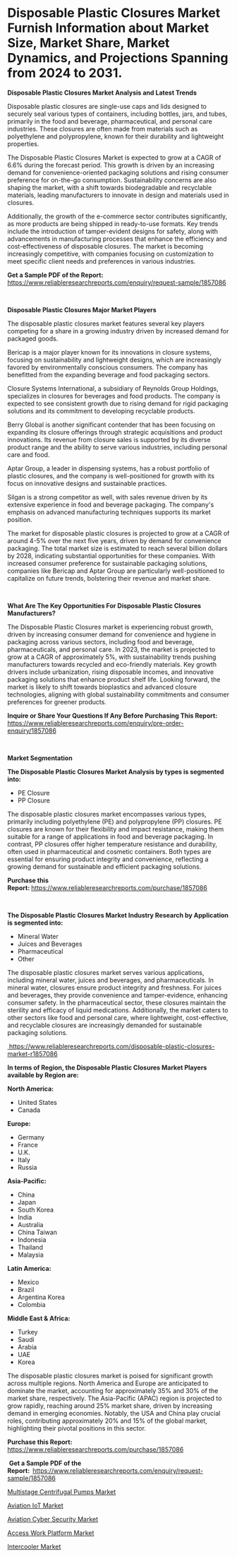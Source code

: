 <p><h1>Disposable Plastic Closures Market Furnish Information about Market Size, Market Share, Market Dynamics, and Projections Spanning from 2024 to 2031.</h1></p><p><strong>Disposable Plastic Closures Market Analysis and Latest Trends</strong></p>
<p><p>Disposable plastic closures are single-use caps and lids designed to securely seal various types of containers, including bottles, jars, and tubes, primarily in the food and beverage, pharmaceutical, and personal care industries. These closures are often made from materials such as polyethylene and polypropylene, known for their durability and lightweight properties.</p><p>The Disposable Plastic Closures Market is expected to grow at a CAGR of 6.6% during the forecast period. This growth is driven by an increasing demand for convenience-oriented packaging solutions and rising consumer preference for on-the-go consumption. Sustainability concerns are also shaping the market, with a shift towards biodegradable and recyclable materials, leading manufacturers to innovate in design and materials used in closures.</p><p>Additionally, the growth of the e-commerce sector contributes significantly, as more products are being shipped in ready-to-use formats. Key trends include the introduction of tamper-evident designs for safety, along with advancements in manufacturing processes that enhance the efficiency and cost-effectiveness of disposable closures. The market is becoming increasingly competitive, with companies focusing on customization to meet specific client needs and preferences in various industries.</p></p>
<p><strong>Get a Sample PDF of the Report:&nbsp;</strong> <a href="https://www.reliableresearchreports.com/enquiry/request-sample/1857086?utm_campaign=1595&utm_medium=2&utm_source=Github&utm_content=ia&utm_term=20102024&utm_id=disposable-plastic-closures">https://www.reliableresearchreports.com/enquiry/request-sample/1857086</a></p>
<p>&nbsp;</p>
<p><strong>Disposable Plastic Closures Major Market Players</strong></p>
<p><p>The disposable plastic closures market features several key players competing for a share in a growing industry driven by increased demand for packaged goods. </p><p>Bericap is a major player known for its innovations in closure systems, focusing on sustainability and lightweight designs, which are increasingly favored by environmentally conscious consumers. The company has benefitted from the expanding beverage and food packaging sectors.</p><p>Closure Systems International, a subsidiary of Reynolds Group Holdings, specializes in closures for beverages and food products. The company is expected to see consistent growth due to rising demand for rigid packaging solutions and its commitment to developing recyclable products.</p><p>Berry Global is another significant contender that has been focusing on expanding its closure offerings through strategic acquisitions and product innovations. Its revenue from closure sales is supported by its diverse product range and the ability to serve various industries, including personal care and food.</p><p>Aptar Group, a leader in dispensing systems, has a robust portfolio of plastic closures, and the company is well-positioned for growth with its focus on innovative designs and sustainable practices. </p><p>Silgan is a strong competitor as well, with sales revenue driven by its extensive experience in food and beverage packaging. The company's emphasis on advanced manufacturing techniques supports its market position.</p><p>The market for disposable plastic closures is projected to grow at a CAGR of around 4-5% over the next five years, driven by demand for convenience packaging. The total market size is estimated to reach several billion dollars by 2028, indicating substantial opportunities for these companies. With increased consumer preference for sustainable packaging solutions, companies like Bericap and Aptar Group are particularly well-positioned to capitalize on future trends, bolstering their revenue and market share.</p></p>
<p>&nbsp;</p>
<p><strong>What Are The Key Opportunities For Disposable Plastic Closures Manufacturers?</strong></p>
<p><p>The Disposable Plastic Closures market is experiencing robust growth, driven by increasing consumer demand for convenience and hygiene in packaging across various sectors, including food and beverage, pharmaceuticals, and personal care. In 2023, the market is projected to grow at a CAGR of approximately 5%, with sustainability trends pushing manufacturers towards recycled and eco-friendly materials. Key growth drivers include urbanization, rising disposable incomes, and innovative packaging solutions that enhance product shelf life. Looking forward, the market is likely to shift towards bioplastics and advanced closure technologies, aligning with global sustainability commitments and consumer preferences for greener products.</p></p>
<p><strong>Inquire or Share Your Questions If Any Before Purchasing This Report:</strong> <a href="https://www.reliableresearchreports.com/enquiry/pre-order-enquiry/1857086?utm_campaign=1595&utm_medium=2&utm_source=Github&utm_content=ia&utm_term=20102024&utm_id=disposable-plastic-closures">https://www.reliableresearchreports.com/enquiry/pre-order-enquiry/1857086</a></p>
<p>&nbsp;</p>
<p><strong>Market Segmentation</strong></p>
<p><strong>The Disposable Plastic Closures Market Analysis by types is segmented into:</strong></p>
<p><ul><li>PE Closure</li><li>PP Closure</li></ul></p>
<p><p>The disposable plastic closures market encompasses various types, primarily including polyethylene (PE) and polypropylene (PP) closures. PE closures are known for their flexibility and impact resistance, making them suitable for a range of applications in food and beverage packaging. In contrast, PP closures offer higher temperature resistance and durability, often used in pharmaceutical and cosmetic containers. Both types are essential for ensuring product integrity and convenience, reflecting a growing demand for sustainable and efficient packaging solutions.</p></p>
<p><strong>Purchase this Report:&nbsp;</strong><a href="https://www.reliableresearchreports.com/purchase/1857086?utm_campaign=1595&utm_medium=2&utm_source=Github&utm_content=ia&utm_term=20102024&utm_id=disposable-plastic-closures">https://www.reliableresearchreports.com/purchase/1857086</a></p>
<p>&nbsp;</p>
<p><strong>The Disposable Plastic Closures Market Industry Research by Application is segmented into:</strong></p>
<p><ul><li>Mineral Water</li><li>Juices and Beverages</li><li>Pharmaceutical</li><li>Other</li></ul></p>
<p><p>The disposable plastic closures market serves various applications, including mineral water, juices and beverages, and pharmaceuticals. In mineral water, closures ensure product integrity and freshness. For juices and beverages, they provide convenience and tamper-evidence, enhancing consumer safety. In the pharmaceutical sector, these closures maintain the sterility and efficacy of liquid medications. Additionally, the market caters to other sectors like food and personal care, where lightweight, cost-effective, and recyclable closures are increasingly demanded for sustainable packaging solutions.</p></p>
<p><a href="https://www.reliableresearchreports.com/disposable-plastic-closures-market-r1857086?utm_campaign=1595&utm_medium=2&utm_source=Github&utm_content=ia&utm_term=20102024&utm_id=disposable-plastic-closures">&nbsp;https://www.reliableresearchreports.com/disposable-plastic-closures-market-r1857086</a></p>
<p><strong>In terms of Region, the Disposable Plastic Closures Market Players available by Region are:</strong></p>
<p>
    <p> <strong> North America: </strong>
        <ul>
            <li>United States</li>
            <li>Canada</li>
        </ul>
        </p> 
    <p> <strong> Europe: </strong>
        <ul>
            <li>Germany</li>
            <li>France</li>
            <li>U.K.</li>
            <li>Italy</li>
            <li>Russia</li>
        </ul>
        </p> 
    <p> <strong> Asia-Pacific: </strong>
        <ul>
            <li>China</li>
            <li>Japan</li>
            <li>South Korea</li>
            <li>India</li>
            <li>Australia</li>
            <li>China Taiwan</li>
            <li>Indonesia</li>
            <li>Thailand</li>
            <li>Malaysia</li>
        </ul>
        </p> 
    <p> <strong> Latin America: </strong>
        <ul>
            <li>Mexico</li>
            <li>Brazil</li>
            <li>Argentina Korea</li>
            <li>Colombia</li>
        </ul>
        </p> 
    <p> <strong> Middle East & Africa: </strong>
        <ul>
            <li>Turkey</li>
            <li>Saudi</li>
            <li>Arabia</li>
            <li>UAE</li>
            <li>Korea</li>
        </ul>
    </p>
    </p>
<p><p>The disposable plastic closures market is poised for significant growth across multiple regions. North America and Europe are anticipated to dominate the market, accounting for approximately 35% and 30% of the market share, respectively. The Asia-Pacific (APAC) region is projected to grow rapidly, reaching around 25% market share, driven by increasing demand in emerging economies. Notably, the USA and China play crucial roles, contributing approximately 20% and 15% of the global market, highlighting their pivotal positions in this sector.</p></p>
<p><strong>Purchase this Report: </strong><a href="https://www.reliableresearchreports.com/purchase/1857086?utm_campaign=1595&utm_medium=2&utm_source=Github&utm_content=ia&utm_term=20102024&utm_id=disposable-plastic-closures">https://www.reliableresearchreports.com/purchase/1857086</a></p>
<p>&nbsp;<strong>Get a Sample PDF of the Report:&nbsp;&nbsp;</strong><a href="https://www.reliableresearchreports.com/enquiry/request-sample/1857086?utm_campaign=1595&utm_medium=2&utm_source=Github&utm_content=ia&utm_term=20102024&utm_id=disposable-plastic-closures">https://www.reliableresearchreports.com/enquiry/request-sample/1857086</a></p>
<p><strong></strong></p>
<p><p><a href="https://www.linkedin.com/pulse/multistage-centrifugal-pumps-market-trends-detailed-study-hz9gf?utm_campaign=1595&utm_medium=2&utm_source=Github&utm_content=ia&utm_term=20102024&utm_id=disposable-plastic-closures">Multistage Centrifugal Pumps Market</a></p><p><a href="https://www.linkedin.com/pulse/global-aviation-iot-42-cagr-forecast-2024-2031-insightra-aa6ef?utm_campaign=1595&utm_medium=2&utm_source=Github&utm_content=ia&utm_term=20102024&utm_id=disposable-plastic-closures">Aviation IoT Market</a></p><p><a href="https://www.linkedin.com/pulse/analyzing-aviation-cyber-security-market-dynamics-growth-drivers-khetf?utm_campaign=1595&utm_medium=2&utm_source=Github&utm_content=ia&utm_term=20102024&utm_id=disposable-plastic-closures">Aviation Cyber Security Market</a></p><p><a href="https://www.linkedin.com/pulse/access-work-platform-market-overview-forecast-2024-2031-detailed-rytof?utm_campaign=1595&utm_medium=2&utm_source=Github&utm_content=ia&utm_term=20102024&utm_id=disposable-plastic-closures">Access Work Platform Market</a></p><p><a href="https://www.linkedin.com/pulse/global-intercooler-market-trends-insights-growth-opportunities-boyjf?utm_campaign=1595&utm_medium=2&utm_source=Github&utm_content=ia&utm_term=20102024&utm_id=disposable-plastic-closures">Intercooler Market</a></p></p>